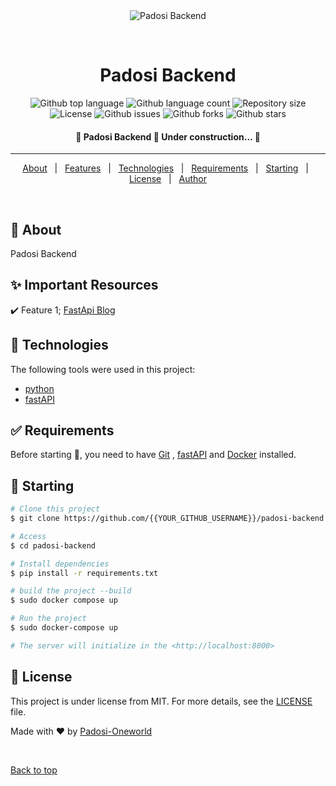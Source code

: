 <div align="center" id="top"> 
  <img src="" alt="Padosi Backend" />

  &#xa0;

  <!-- <a href="https://padosibackend.netlify.app">Demo</a> -->
</div>

<h1 align="center">Padosi Backend</h1>

<p align="center">
  <img alt="Github top language" src="https://img.shields.io/github/languages/top/Padosi-Oneworld/Padosi_backend?color=56BEB8">

  <img alt="Github language count" src="https://img.shields.io/github/languages/count/Padosi-Oneworld/Padosi_backend?color=56BEB8">

  <img alt="Repository size" src="https://img.shields.io/github/repo-size/Padosi-Oneworld/Padosi_backend?color=56BEB8">

  <img alt="License" src="https://img.shields.io/github/license/Padosi-Oneworld/Padosi_backend?color=56BEB8">
  
  <img alt="Github issues" src="https://img.shields.io/github/issues/Padosi-Oneworld/Padosi_backend?color=56BEB8" /> 

  <img alt="Github forks" src="https://img.shields.io/github/forks/Padosi-Oneworld/Padosi_backend?color=56BEB8" /> 

  <img alt="Github stars" src="https://img.shields.io/github/stars/Padosi-Oneworld/Padosi_backendd?color=56BEB8" /> 
</p>

<!-- Status -->

<h4 align="center"> 
	🚧  Padosi Backend 🚀 Under construction...  🚧
</h4> 

<hr>

<p align="center">
  <a href="#dart-about">About</a> &#xa0; | &#xa0; 
  <a href="#sparkles-features">Features</a> &#xa0; | &#xa0;
  <a href="#rocket-technologies">Technologies</a> &#xa0; | &#xa0;
  <a href="#white_check_mark-requirements">Requirements</a> &#xa0; | &#xa0;
  <a href="#checkered_flag-starting">Starting</a> &#xa0; | &#xa0;
  <a href="#memo-license">License</a> &#xa0; | &#xa0;
  <a href="https://github.com/{{paritoshtripathi935}}" target="_blank">Author</a>
</p>

<br>

## :dart: About ##

Padosi Backend

## :sparkles: Important Resources ##

:heavy_check_mark: Feature 1; [FastApi Blog](https://www.jeffastor.com/blog/designing-a-robust-user-model-in-a-fastapi-app)

## :rocket: Technologies ##

The following tools were used in this project:

- [python](https://www.python.org/)
- [fastAPI](https://fastapi.tiangolo.com/)

## :white_check_mark: Requirements ##

Before starting :checkered_flag:, you need to have [Git](https://git-scm.com) , [fastAPI](https://fastapi.tiangolo.com/) and [Docker](https://docs.docker.com/engine/install/) installed.

## :checkered_flag: Starting ##

```bash
# Clone this project
$ git clone https://github.com/{{YOUR_GITHUB_USERNAME}}/padosi-backend

# Access
$ cd padosi-backend

# Install dependencies
$ pip install -r requirements.txt

# build the project --build
$ sudo docker compose up

# Run the project
$ sudo docker-compose up 

# The server will initialize in the <http://localhost:8000>
```

## :memo: License ##

This project is under license from MIT. For more details, see the [LICENSE](LICENSE.md) file.


Made with :heart: by <a href="https://github.com/{{Padosi-Oneworld}}" target="_blank">Padosi-Oneworld</a>

&#xa0;

<a href="#top">Back to top</a>

